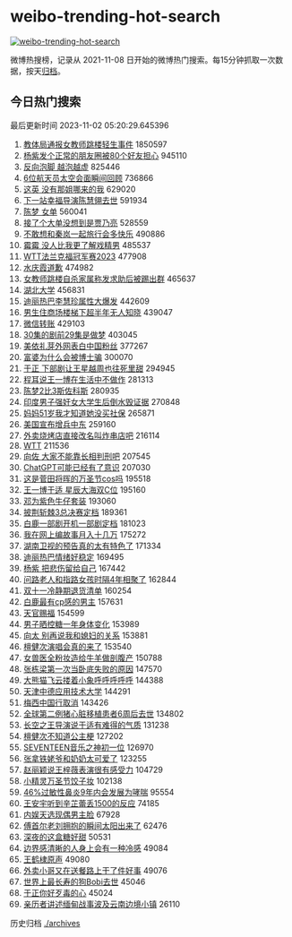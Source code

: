 # weibo-trending-hot-search

[![weibo-trending-hot-search](https://github.com/ameizi/weibo-trending-hot-search/actions/workflows/ci.yml/badge.svg)](https://github.com/ameizi/weibo-trending-hot-search/actions/workflows/ci.yml)

微博热搜榜，记录从 2021-11-08 日开始的微博热门搜索。每15分钟抓取一次数据，按天[归档](./archives)。

## 今日热门搜索

<!-- BEGIN --> 
最后更新时间 2023-11-02 05:20:29.645396 
1. [教体局通报女教师跳楼轻生事件](https://s.weibo.com/weibo?q=%23%E6%95%99%E4%BD%93%E5%B1%80%E9%80%9A%E6%8A%A5%E5%A5%B3%E6%95%99%E5%B8%88%E8%B7%B3%E6%A5%BC%E8%BD%BB%E7%94%9F%E4%BA%8B%E4%BB%B6%23&t=31&band_rank=1&Refer=top) 1850597
1. [杨紫发个正常的朋友圈被80个好友担心](https://s.weibo.com/weibo?q=%23%E6%9D%A8%E7%B4%AB%E5%8F%91%E4%B8%AA%E6%AD%A3%E5%B8%B8%E7%9A%84%E6%9C%8B%E5%8F%8B%E5%9C%88%E8%A2%AB80%E4%B8%AA%E5%A5%BD%E5%8F%8B%E6%8B%85%E5%BF%83%23&t=31&band_rank=2&Refer=top) 945110
1. [反向泡脚 越泡越虚](https://s.weibo.com/weibo?q=%E5%8F%8D%E5%90%91%E6%B3%A1%E8%84%9A%20%E8%B6%8A%E6%B3%A1%E8%B6%8A%E8%99%9A&t=31&band_rank=13&Refer=top) 825446
1. [6位航天员太空会面瞬间回顾](https://s.weibo.com/weibo?q=%236%E4%BD%8D%E8%88%AA%E5%A4%A9%E5%91%98%E5%A4%AA%E7%A9%BA%E4%BC%9A%E9%9D%A2%E7%9E%AC%E9%97%B4%E5%9B%9E%E9%A1%BE%23&t=31&band_rank=3&Refer=top) 736866
1. [这英 没有那姐哪来的我](https://s.weibo.com/weibo?q=%E8%BF%99%E8%8B%B1%20%E6%B2%A1%E6%9C%89%E9%82%A3%E5%A7%90%E5%93%AA%E6%9D%A5%E7%9A%84%E6%88%91&t=31&band_rank=4&Refer=top) 629020
1. [下一站幸福导演陈慧翎去世](https://s.weibo.com/weibo?q=%23%E4%B8%8B%E4%B8%80%E7%AB%99%E5%B9%B8%E7%A6%8F%E5%AF%BC%E6%BC%94%E9%99%88%E6%85%A7%E7%BF%8E%E5%8E%BB%E4%B8%96%23&t=31&band_rank=5&Refer=top) 591934
1. [陈梦 女单](https://s.weibo.com/weibo?q=%E9%99%88%E6%A2%A6%20%E5%A5%B3%E5%8D%95&t=31&band_rank=6&Refer=top) 560041
1. [接了个大单没想到是贾乃亮](https://s.weibo.com/weibo?q=%23%E6%8E%A5%E4%BA%86%E4%B8%AA%E5%A4%A7%E5%8D%95%E6%B2%A1%E6%83%B3%E5%88%B0%E6%98%AF%E8%B4%BE%E4%B9%83%E4%BA%AE%23&t=31&band_rank=7&Refer=top) 528559
1. [不敢想和秦岚一起旅行会多快乐](https://s.weibo.com/weibo?q=%E4%B8%8D%E6%95%A2%E6%83%B3%E5%92%8C%E7%A7%A6%E5%B2%9A%E4%B8%80%E8%B5%B7%E6%97%85%E8%A1%8C%E4%BC%9A%E5%A4%9A%E5%BF%AB%E4%B9%90&t=31&band_rank=8&Refer=top) 490886
1. [霉霉 没人比我更了解戏精男](https://s.weibo.com/weibo?q=%E9%9C%89%E9%9C%89%20%E6%B2%A1%E4%BA%BA%E6%AF%94%E6%88%91%E6%9B%B4%E4%BA%86%E8%A7%A3%E6%88%8F%E7%B2%BE%E7%94%B7&t=31&band_rank=15&Refer=top) 485537
1. [WTT法兰克福冠军赛2023](https://s.weibo.com/weibo?q=%23WTT%E6%B3%95%E5%85%B0%E5%85%8B%E7%A6%8F%E5%86%A0%E5%86%9B%E8%B5%9B2023%23&t=31&band_rank=28&Refer=top) 477908
1. [水庆霞道歉](https://s.weibo.com/weibo?q=%23%E6%B0%B4%E5%BA%86%E9%9C%9E%E9%81%93%E6%AD%89%23&t=31&band_rank=9&Refer=top) 474982
1. [女教师跳楼自杀家属称发求助后被踢出群](https://s.weibo.com/weibo?q=%23%E5%A5%B3%E6%95%99%E5%B8%88%E8%B7%B3%E6%A5%BC%E8%87%AA%E6%9D%80%E5%AE%B6%E5%B1%9E%E7%A7%B0%E5%8F%91%E6%B1%82%E5%8A%A9%E5%90%8E%E8%A2%AB%E8%B8%A2%E5%87%BA%E7%BE%A4%23&t=31&band_rank=10&Refer=top) 465637
1. [湖北大学](https://s.weibo.com/weibo?q=%E6%B9%96%E5%8C%97%E5%A4%A7%E5%AD%A6&t=31&band_rank=11&Refer=top) 456831
1. [迪丽热巴李慧珍属性大爆发](https://s.weibo.com/weibo?q=%E8%BF%AA%E4%B8%BD%E7%83%AD%E5%B7%B4%E6%9D%8E%E6%85%A7%E7%8F%8D%E5%B1%9E%E6%80%A7%E5%A4%A7%E7%88%86%E5%8F%91&t=31&band_rank=20&Refer=top) 442609
1. [男生住商场楼梯下超半年无人知晓](https://s.weibo.com/weibo?q=%23%E7%94%B7%E7%94%9F%E4%BD%8F%E5%95%86%E5%9C%BA%E6%A5%BC%E6%A2%AF%E4%B8%8B%E8%B6%85%E5%8D%8A%E5%B9%B4%E6%97%A0%E4%BA%BA%E7%9F%A5%E6%99%93%23&t=31&band_rank=14&Refer=top) 439047
1. [微信转账](https://s.weibo.com/weibo?q=%E5%BE%AE%E4%BF%A1%E8%BD%AC%E8%B4%A6&t=31&band_rank=12&Refer=top) 429103
1. [30集的剧前29集是做梦](https://s.weibo.com/weibo?q=%2330%E9%9B%86%E7%9A%84%E5%89%A7%E5%89%8D29%E9%9B%86%E6%98%AF%E5%81%9A%E6%A2%A6%23&t=31&band_rank=16&Refer=top) 403045
1. [美依礼芽外网表白中国粉丝](https://s.weibo.com/weibo?q=%23%E7%BE%8E%E4%BE%9D%E7%A4%BC%E8%8A%BD%E5%A4%96%E7%BD%91%E8%A1%A8%E7%99%BD%E4%B8%AD%E5%9B%BD%E7%B2%89%E4%B8%9D%23&t=31&band_rank=24&Refer=top) 377267
1. [富婆为什么会被博士骗](https://s.weibo.com/weibo?q=%E5%AF%8C%E5%A9%86%E4%B8%BA%E4%BB%80%E4%B9%88%E4%BC%9A%E8%A2%AB%E5%8D%9A%E5%A3%AB%E9%AA%97&t=31&band_rank=17&Refer=top) 300070
1. [于正 下部剧让王星越周也往死里甜](https://s.weibo.com/weibo?q=%E4%BA%8E%E6%AD%A3%20%E4%B8%8B%E9%83%A8%E5%89%A7%E8%AE%A9%E7%8E%8B%E6%98%9F%E8%B6%8A%E5%91%A8%E4%B9%9F%E5%BE%80%E6%AD%BB%E9%87%8C%E7%94%9C&t=31&band_rank=18&Refer=top) 294945
1. [程耳说王一博在生活中不做作](https://s.weibo.com/weibo?q=%23%E7%A8%8B%E8%80%B3%E8%AF%B4%E7%8E%8B%E4%B8%80%E5%8D%9A%E5%9C%A8%E7%94%9F%E6%B4%BB%E4%B8%AD%E4%B8%8D%E5%81%9A%E4%BD%9C%23&t=31&band_rank=20&Refer=top) 281313
1. [陈梦2比3斯佐科斯](https://s.weibo.com/weibo?q=%23%E9%99%88%E6%A2%A62%E6%AF%943%E6%96%AF%E4%BD%90%E7%A7%91%E6%96%AF%23&t=31&band_rank=19&Refer=top) 280935
1. [印度男子强奸女大学生后倒水毁证据](https://s.weibo.com/weibo?q=%23%E5%8D%B0%E5%BA%A6%E7%94%B7%E5%AD%90%E5%BC%BA%E5%A5%B8%E5%A5%B3%E5%A4%A7%E5%AD%A6%E7%94%9F%E5%90%8E%E5%80%92%E6%B0%B4%E6%AF%81%E8%AF%81%E6%8D%AE%23&t=31&band_rank=21&Refer=top) 270848
1. [妈妈51岁我才知道她没买社保](https://s.weibo.com/weibo?q=%23%E5%A6%88%E5%A6%8851%E5%B2%81%E6%88%91%E6%89%8D%E7%9F%A5%E9%81%93%E5%A5%B9%E6%B2%A1%E4%B9%B0%E7%A4%BE%E4%BF%9D%23&t=31&band_rank=22&Refer=top) 265871
1. [美国宣布增兵中东](https://s.weibo.com/weibo?q=%23%E7%BE%8E%E5%9B%BD%E5%AE%A3%E5%B8%83%E5%A2%9E%E5%85%B5%E4%B8%AD%E4%B8%9C%23&t=31&band_rank=23&Refer=top) 259160
1. [外卖烧烤店直接改名叫炸串店吧](https://s.weibo.com/weibo?q=%23%E5%A4%96%E5%8D%96%E7%83%A7%E7%83%A4%E5%BA%97%E7%9B%B4%E6%8E%A5%E6%94%B9%E5%90%8D%E5%8F%AB%E7%82%B8%E4%B8%B2%E5%BA%97%E5%90%A7%23&t=31&band_rank=25&Refer=top) 216114
1. [WTT](https://s.weibo.com/weibo?q=WTT&t=31&band_rank=44&Refer=top) 211536
1. [向佐 大家不能靠长相判刑吧](https://s.weibo.com/weibo?q=%E5%90%91%E4%BD%90%20%E5%A4%A7%E5%AE%B6%E4%B8%8D%E8%83%BD%E9%9D%A0%E9%95%BF%E7%9B%B8%E5%88%A4%E5%88%91%E5%90%A7&t=31&band_rank=26&Refer=top) 207545
1. [ChatGPT可能已经有了意识](https://s.weibo.com/weibo?q=%23ChatGPT%E5%8F%AF%E8%83%BD%E5%B7%B2%E7%BB%8F%E6%9C%89%E4%BA%86%E6%84%8F%E8%AF%86%23&t=31&band_rank=27&Refer=top) 207030
1. [这是菅田将晖的万圣节cos吗](https://s.weibo.com/weibo?q=%E8%BF%99%E6%98%AF%E8%8F%85%E7%94%B0%E5%B0%86%E6%99%96%E7%9A%84%E4%B8%87%E5%9C%A3%E8%8A%82cos%E5%90%97&t=31&band_rank=29&Refer=top) 195518
1. [王一博于适 星辰大海双C位](https://s.weibo.com/weibo?q=%E7%8E%8B%E4%B8%80%E5%8D%9A%E4%BA%8E%E9%80%82%20%E6%98%9F%E8%BE%B0%E5%A4%A7%E6%B5%B7%E5%8F%8CC%E4%BD%8D&t=31&band_rank=30&Refer=top) 195160
1. [邓为紫色牛仔套装](https://s.weibo.com/weibo?q=%23%E9%82%93%E4%B8%BA%E7%B4%AB%E8%89%B2%E7%89%9B%E4%BB%94%E5%A5%97%E8%A3%85%23&t=31&band_rank=31&Refer=top) 193060
1. [披荆斩棘3总决赛定档](https://s.weibo.com/weibo?q=%E6%8A%AB%E8%8D%86%E6%96%A9%E6%A3%983%E6%80%BB%E5%86%B3%E8%B5%9B%E5%AE%9A%E6%A1%A3&t=31&band_rank=32&Refer=top) 189361
1. [白鹿一部剧开机一部剧定档](https://s.weibo.com/weibo?q=%23%E7%99%BD%E9%B9%BF%E4%B8%80%E9%83%A8%E5%89%A7%E5%BC%80%E6%9C%BA%E4%B8%80%E9%83%A8%E5%89%A7%E5%AE%9A%E6%A1%A3%23&t=31&band_rank=33&Refer=top) 181023
1. [我在网上编故事月入十几万](https://s.weibo.com/weibo?q=%23%E6%88%91%E5%9C%A8%E7%BD%91%E4%B8%8A%E7%BC%96%E6%95%85%E4%BA%8B%E6%9C%88%E5%85%A5%E5%8D%81%E5%87%A0%E4%B8%87%23&t=31&band_rank=34&Refer=top) 175272
1. [湖南卫视的预告真的太有特色了](https://s.weibo.com/weibo?q=%23%E6%B9%96%E5%8D%97%E5%8D%AB%E8%A7%86%E7%9A%84%E9%A2%84%E5%91%8A%E7%9C%9F%E7%9A%84%E5%A4%AA%E6%9C%89%E7%89%B9%E8%89%B2%E4%BA%86%23&t=31&band_rank=35&Refer=top) 171334
1. [迪丽热巴情绪好稳定](https://s.weibo.com/weibo?q=%23%E8%BF%AA%E4%B8%BD%E7%83%AD%E5%B7%B4%E6%83%85%E7%BB%AA%E5%A5%BD%E7%A8%B3%E5%AE%9A%23&t=31&band_rank=37&Refer=top) 169495
1. [杨紫 把悲伤留给自己](https://s.weibo.com/weibo?q=%E6%9D%A8%E7%B4%AB%20%E6%8A%8A%E6%82%B2%E4%BC%A4%E7%95%99%E7%BB%99%E8%87%AA%E5%B7%B1&t=31&band_rank=36&Refer=top) 167442
1. [问路老人和指路女孩时隔4年相聚了](https://s.weibo.com/weibo?q=%23%E9%97%AE%E8%B7%AF%E8%80%81%E4%BA%BA%E5%92%8C%E6%8C%87%E8%B7%AF%E5%A5%B3%E5%AD%A9%E6%97%B6%E9%9A%944%E5%B9%B4%E7%9B%B8%E8%81%9A%E4%BA%86%23&t=31&band_rank=25&Refer=top) 162844
1. [双十一冷静期退货清单](https://s.weibo.com/weibo?q=%E5%8F%8C%E5%8D%81%E4%B8%80%E5%86%B7%E9%9D%99%E6%9C%9F%E9%80%80%E8%B4%A7%E6%B8%85%E5%8D%95&t=31&band_rank=41&Refer=top) 160254
1. [白鹿最有cp感的男主](https://s.weibo.com/weibo?q=%23%E7%99%BD%E9%B9%BF%E6%9C%80%E6%9C%89cp%E6%84%9F%E7%9A%84%E7%94%B7%E4%B8%BB%23&t=31&band_rank=38&Refer=top) 157631
1. [天官赐福](https://s.weibo.com/weibo?q=%E5%A4%A9%E5%AE%98%E8%B5%90%E7%A6%8F&t=31&band_rank=39&Refer=top) 154599
1. [男子晒控糖一年身体变化](https://s.weibo.com/weibo?q=%23%E7%94%B7%E5%AD%90%E6%99%92%E6%8E%A7%E7%B3%96%E4%B8%80%E5%B9%B4%E8%BA%AB%E4%BD%93%E5%8F%98%E5%8C%96%23&t=31&band_rank=40&Refer=top) 153989
1. [向太 别再说我和媳妇的关系](https://s.weibo.com/weibo?q=%E5%90%91%E5%A4%AA%20%E5%88%AB%E5%86%8D%E8%AF%B4%E6%88%91%E5%92%8C%E5%AA%B3%E5%A6%87%E7%9A%84%E5%85%B3%E7%B3%BB&t=31&band_rank=41&Refer=top) 153881
1. [檀健次演唱会真的来了](https://s.weibo.com/weibo?q=%E6%AA%80%E5%81%A5%E6%AC%A1%E6%BC%94%E5%94%B1%E4%BC%9A%E7%9C%9F%E7%9A%84%E6%9D%A5%E4%BA%86&t=31&band_rank=42&Refer=top) 153540
1. [女兽医全粉妆造给牛羊做剖腹产](https://s.weibo.com/weibo?q=%23%E5%A5%B3%E5%85%BD%E5%8C%BB%E5%85%A8%E7%B2%89%E5%A6%86%E9%80%A0%E7%BB%99%E7%89%9B%E7%BE%8A%E5%81%9A%E5%89%96%E8%85%B9%E4%BA%A7%23&t=31&band_rank=43&Refer=top) 150788
1. [张栋梁第一次当卧底失败的原因](https://s.weibo.com/weibo?q=%23%E5%BC%A0%E6%A0%8B%E6%A2%81%E7%AC%AC%E4%B8%80%E6%AC%A1%E5%BD%93%E5%8D%A7%E5%BA%95%E5%A4%B1%E8%B4%A5%E7%9A%84%E5%8E%9F%E5%9B%A0%23&t=31&band_rank=28&Refer=top) 147570
1. [大熊猫飞云搂着小象呼呼呼呼呼](https://s.weibo.com/weibo?q=%23%E5%A4%A7%E7%86%8A%E7%8C%AB%E9%A3%9E%E4%BA%91%E6%90%82%E7%9D%80%E5%B0%8F%E8%B1%A1%E5%91%BC%E5%91%BC%E5%91%BC%E5%91%BC%E5%91%BC%23&t=31&band_rank=49&Refer=top) 144388
1. [天津中德应用技术大学](https://s.weibo.com/weibo?q=%23%E5%A4%A9%E6%B4%A5%E4%B8%AD%E5%BE%B7%E5%BA%94%E7%94%A8%E6%8A%80%E6%9C%AF%E5%A4%A7%E5%AD%A6%23&t=31&band_rank=45&Refer=top) 144291
1. [梅西中国行取消](https://s.weibo.com/weibo?q=%23%E6%A2%85%E8%A5%BF%E4%B8%AD%E5%9B%BD%E8%A1%8C%E5%8F%96%E6%B6%88%23&t=31&band_rank=46&Refer=top) 143426
1. [全球第二例猪心脏移植患者6周后去世](https://s.weibo.com/weibo?q=%23%E5%85%A8%E7%90%83%E7%AC%AC%E4%BA%8C%E4%BE%8B%E7%8C%AA%E5%BF%83%E8%84%8F%E7%A7%BB%E6%A4%8D%E6%82%A3%E8%80%856%E5%91%A8%E5%90%8E%E5%8E%BB%E4%B8%96%23&t=31&band_rank=47&Refer=top) 134802
1. [长空之王导演说于适有难得的气质](https://s.weibo.com/weibo?q=%23%E9%95%BF%E7%A9%BA%E4%B9%8B%E7%8E%8B%E5%AF%BC%E6%BC%94%E8%AF%B4%E4%BA%8E%E9%80%82%E6%9C%89%E9%9A%BE%E5%BE%97%E7%9A%84%E6%B0%94%E8%B4%A8%23&t=31&band_rank=48&Refer=top) 131238
1. [檀健次不知道公主梗](https://s.weibo.com/weibo?q=%23%E6%AA%80%E5%81%A5%E6%AC%A1%E4%B8%8D%E7%9F%A5%E9%81%93%E5%85%AC%E4%B8%BB%E6%A2%97%23&t=31&band_rank=47&Refer=top) 127202
1. [SEVENTEEN音乐之神初一位](https://s.weibo.com/weibo?q=%23SEVENTEEN%E9%9F%B3%E4%B9%90%E4%B9%8B%E7%A5%9E%E5%88%9D%E4%B8%80%E4%BD%8D%23&t=31&band_rank=50&Refer=top) 126970
1. [张拿铁姥爷和奶奶太可爱了](https://s.weibo.com/weibo?q=%23%E5%BC%A0%E6%8B%BF%E9%93%81%E5%A7%A5%E7%88%B7%E5%92%8C%E5%A5%B6%E5%A5%B6%E5%A4%AA%E5%8F%AF%E7%88%B1%E4%BA%86%23&t=31&band_rank=34&Refer=top) 123255
1. [赵丽颖说王梓薇表演很有感受力](https://s.weibo.com/weibo?q=%23%E8%B5%B5%E4%B8%BD%E9%A2%96%E8%AF%B4%E7%8E%8B%E6%A2%93%E8%96%87%E8%A1%A8%E6%BC%94%E5%BE%88%E6%9C%89%E6%84%9F%E5%8F%97%E5%8A%9B%23&t=31&band_rank=48&Refer=top) 104729
1. [小精灵万圣节饺子妆](https://s.weibo.com/weibo?q=%E5%B0%8F%E7%B2%BE%E7%81%B5%E4%B8%87%E5%9C%A3%E8%8A%82%E9%A5%BA%E5%AD%90%E5%A6%86&t=31&band_rank=50&Refer=top) 102138
1. [46%过敏性鼻炎9年内会发展为哮喘](https://s.weibo.com/weibo?q=%2346%25%E8%BF%87%E6%95%8F%E6%80%A7%E9%BC%BB%E7%82%8E9%E5%B9%B4%E5%86%85%E4%BC%9A%E5%8F%91%E5%B1%95%E4%B8%BA%E5%93%AE%E5%96%98%23&t=31&band_rank=35&Refer=top) 95554
1. [王安宇听到辛芷蕾丢1500的反应](https://s.weibo.com/weibo?q=%23%E7%8E%8B%E5%AE%89%E5%AE%87%E5%90%AC%E5%88%B0%E8%BE%9B%E8%8A%B7%E8%95%BE%E4%B8%A21500%E7%9A%84%E5%8F%8D%E5%BA%94%23&t=31&band_rank=39&Refer=top) 74185
1. [内娱天选现偶男主脸](https://s.weibo.com/weibo?q=%23%E5%86%85%E5%A8%B1%E5%A4%A9%E9%80%89%E7%8E%B0%E5%81%B6%E7%94%B7%E4%B8%BB%E8%84%B8%23&t=31&band_rank=50&Refer=top) 67928
1. [傅首尔老刘拥抱的瞬间太阳出来了](https://s.weibo.com/weibo?q=%E5%82%85%E9%A6%96%E5%B0%94%E8%80%81%E5%88%98%E6%8B%A5%E6%8A%B1%E7%9A%84%E7%9E%AC%E9%97%B4%E5%A4%AA%E9%98%B3%E5%87%BA%E6%9D%A5%E4%BA%86&t=31&band_rank=46&Refer=top) 62476
1. [深夜的这盒糖好甜](https://s.weibo.com/weibo?q=%23%E6%B7%B1%E5%A4%9C%E7%9A%84%E8%BF%99%E7%9B%92%E7%B3%96%E5%A5%BD%E7%94%9C%23&t=31&band_rank=49&Refer=top) 50531
1. [边界感清晰的人身上会有一种冷感](https://s.weibo.com/weibo?q=%E8%BE%B9%E7%95%8C%E6%84%9F%E6%B8%85%E6%99%B0%E7%9A%84%E4%BA%BA%E8%BA%AB%E4%B8%8A%E4%BC%9A%E6%9C%89%E4%B8%80%E7%A7%8D%E5%86%B7%E6%84%9F&t=31&band_rank=46&Refer=top) 49084
1. [王鹤棣原声](https://s.weibo.com/weibo?q=%E7%8E%8B%E9%B9%A4%E6%A3%A3%E5%8E%9F%E5%A3%B0&t=31&band_rank=49&Refer=top) 49080
1. [外卖小哥又在送餐路上干了件好事](https://s.weibo.com/weibo?q=%23%E5%A4%96%E5%8D%96%E5%B0%8F%E5%93%A5%E5%8F%88%E5%9C%A8%E9%80%81%E9%A4%90%E8%B7%AF%E4%B8%8A%E5%B9%B2%E4%BA%86%E4%BB%B6%E5%A5%BD%E4%BA%8B%23&t=31&band_rank=50&Refer=top) 49076
1. [世界上最长寿的狗Bobi去世](https://s.weibo.com/weibo?q=%E4%B8%96%E7%95%8C%E4%B8%8A%E6%9C%80%E9%95%BF%E5%AF%BF%E7%9A%84%E7%8B%97Bobi%E5%8E%BB%E4%B8%96&t=31&band_rank=40&Refer=top) 45046
1. [于正你好歹毒的心](https://s.weibo.com/weibo?q=%E4%BA%8E%E6%AD%A3%E4%BD%A0%E5%A5%BD%E6%AD%B9%E6%AF%92%E7%9A%84%E5%BF%83&t=31&band_rank=46&Refer=top) 45024
1. [亲历者讲述缅甸战事波及云南边境小镇](https://s.weibo.com/weibo?q=%23%E4%BA%B2%E5%8E%86%E8%80%85%E8%AE%B2%E8%BF%B0%E7%BC%85%E7%94%B8%E6%88%98%E4%BA%8B%E6%B3%A2%E5%8F%8A%E4%BA%91%E5%8D%97%E8%BE%B9%E5%A2%83%E5%B0%8F%E9%95%87%23&t=31&band_rank=36&Refer=top) 26110
<!-- END -->

历史归档 [./archives](./archives)

